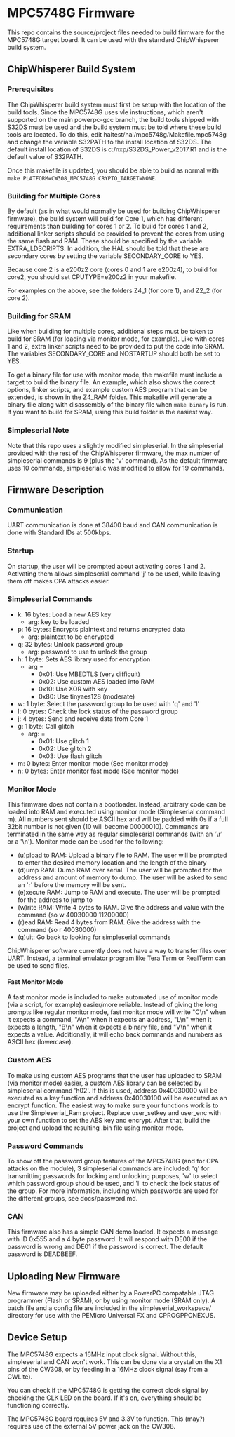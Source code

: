 # MPC5748G Firmware
This repo contains the source/project files needed to build firmware for the MPC5748G target board. It can be used with the standard ChipWhisperer build system.


## ChipWhisperer Build System
### Prerequisites
The ChipWhisperer build system must first be setup with the location of the build tools. Since the MPC5748G uses vle instructions, which aren't supported on the main powerpc-gcc branch, the build tools shipped with S32DS must be used and the build system must be told where these build tools are located. To do this, edit haltest/hal/mpc5748g/Makefile.mpc5748g and change the variable S32PATH to the install location of S32DS. The default install location of S32DS is c:/nxp/S32DS_Power_v2017.R1 and is the default value of S32PATH.

Once this makefile is updated, you should be able to build as normal with `make PLATFORM=CW308_MPC5748G CRYPTO_TARGET=NONE`.

### Building for Multiple Cores
By default (as in what would normally be used for building ChipWhisperer firmware), the build system will build for Core 1, which has different requirements than building for cores 1 or 2. To build for cores 1 and 2, additional linker scripts should be provided to prevent the cores from using the same flash and RAM. These should be specified by the variable EXTRA_LDSCRIPTS. In addition, the HAL should be told that these are secondary cores by setting the variable SECONDARY_CORE to YES.

Because core 2 is a e200z2 core (cores 0 and 1 are e200z4), to build for core2, you should set CPUTYPE=e200z2 in your makefile.

For examples on the above, see the folders Z4_1 (for core 1), and Z2_2 (for core 2).

### Building for SRAM
Like when building for multiple cores, additional steps must be taken to build for SRAM (for loading via monitor mode, for example). Like with cores 1 and 2, extra linker scripts need to be provided to put the code into SRAM. The variables SECONDARY_CORE and NOSTARTUP should both be set to YES. 

To get a binary file for use with monitor mode, the makefile must include a target to build the binary file. An example, which also shows the correct options, linker scripts, and example custom AES program that can be extended, is shown in the Z4_RAM folder. This makefile will generate a binary file along with disassembly of the binary file when `make binary` is run. If you want to build for SRAM, using this build folder is the easiest way.

### Simpleserial Note
Note that this repo uses a slightly modified simpleserial. In the simpleserial provided with the rest of the ChipWhisperer firmware, the max number of simpleserial commands is 9 (plus the 'v' command). As the default firmware uses 10 commands, simpleserial.c was modified to allow for 19 commands.

## Firmware Description
### Communication
UART communication is done at 38400 baud and CAN communication is done with Standard IDs at 500kbps.

### Startup
On startup, the user will be prompted about activating cores 1 and 2. Activating them allows simpleserial command 'j' to be used, while leaving them off makes CPA attacks easier.

### Simpleserial Commands
* k: 16 bytes: Load a new AES key
  * arg: key to be loaded
* p: 16 bytes: Encrypts plaintext and returns encrypted data
  * arg: plaintext to be encrypted
* q: 32 bytes: Unlock password group
  * arg: password to use to unlock the group
* h: 1 byte: Sets AES library used for encryption
  * arg = 
    * 0x01: Use MBEDTLS (very difficult)
    * 0x02: Use custom AES loaded into RAM
    * 0x10: Use XOR with key
    * 0x80: Use tinyaes128 (moderate)
* w: 1 byte: Select the password group to be used with 'q' and 'l'
* l: 0 bytes: Check the lock status of the password group
* j: 4 bytes: Send and receive data from Core 1
* g: 1 byte: Call glitch
  * arg: = 
    * 0x01: Use glitch 1
    * 0x02: Use glitch 2
    * 0x03: Use flash glitch
* m: 0 bytes: Enter monitor mode (See monitor mode)
* n: 0 bytes: Enter monitor fast mode (See monitor mode)

### Monitor Mode
This firmware does not contain a bootloader. Instead, arbitrary code can be loaded into RAM and executed using monitor mode (Simpleserial command m). All numbers sent should be ASCII hex and will be padded with 0s if a full 32bit number is not given (10 will become 00000010). Commands are terminated in the same way as regular simpleserial commands (with an '\r' or a '\n'). Monitor mode can be used for the following:

* (u)pload to RAM: Upload a binary file to RAM. The user will be prompted to enter the desired memory location and the length of the binary
* (d)ump RAM: Dump RAM over serial. The user will be prompted for the address and amount of memory to dump. The user will be asked to send an 'r' before the memory will be sent.
* (e)xecute RAM: Jump to RAM and execute. The user will be prompted for the address to jump to
* (w)rite RAM: Write 4 bytes to RAM. Give the address and value with the command (so w 40030000 11200000)
* (r)ead RAM: Read 4 bytes from RAM. Give the address with the command (so r 40030000)
* (q)uit: Go back to looking for simpleserial commands

ChipWhisperer software currently does not have a way to transfer files over UART. Instead, a terminal emulator program like Tera Term or RealTerm can be used to send files.

#### Fast Monitor Mode
A fast monitor mode is included to make automated use of monitor mode (via a script, for example) easier/more reliable. Instead of giving the long prompts like regular monitor mode, fast monitor mode will write "C\n" when it expects a command, "A\n" when it expects an address, "L\n" when it expects a length, "B\n" when it expects a binary file, and "V\n" when it expects a value. Additionally, it will echo back commands and numbers as ASCII hex (lowercase).

### Custom AES
To make using custom AES programs that the user has uploaded to SRAM (via monitor mode) easier, a custom AES library can be selected by simpleserial command 'h02'. If this is used, address 0x40030000 will be executed as a key function and address 0x40030100 will be executed as an encrypt function. The easiest way to make sure your functions work is to use the Simpleserial_Ram project. Replace user_setkey and user_enc with your own function to set the AES key and encrypt. After that, build the project and upload the resulting .bin file using monitor mode.

### Password Commands
To show off the password group features of the MPC5748G (and for CPA attacks on the module), 3 simpleserial commands are included: 'q' for transmitting passwords for locking and unlocking purposes, 'w' to select which password group should be used, and 'l' to check the lock status of the group. For more information, including which passwords are used for the different groups, see docs/password.md.

### CAN
This firmware also has a simple CAN demo loaded. It expects a message with ID 0x555 and a 4 byte password. It will respond with DE00 if the password is wrong and DE01 if the password is correct. The default password is DEADBEEF.


## Uploading New Firmware
New firmware may be uploaded either by a PowerPC compatable JTAG programmer (Flash or SRAM), or by using monitor mode (SRAM only). A batch file and a config file are included in the simpleserial_workspace/ directory for use with the PEMicro Universal FX and CPROGPPCNEXUS.

## Device Setup
The MPC5748G expects a 16MHz input clock signal. Without this, simpleserial and CAN won't work. This can be done via a crystal on the X1 pins of the CW308, or by feeding in a 16MHz clock signal (say from a CWLite).

You can check if the MPC5748G is getting the correct clock signal by checking the CLK LED on the board. If it's on, everything should be functioning correctly.

The MPC5748G board requires 5V and 3.3V to function. This (may?) requires use of the external 5V power jack on the CW308.
